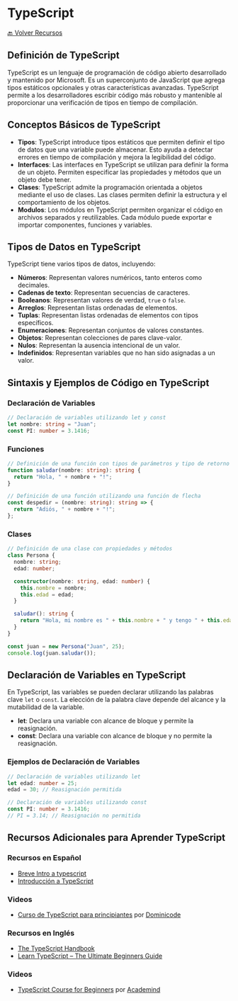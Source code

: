 # TypeScript

[🔙 Volver Recursos](https://github.com/vanessamarely/recursos-frontend/)

## Definición de TypeScript

TypeScript es un lenguaje de programación de código abierto desarrollado y mantenido por Microsoft. Es un superconjunto de JavaScript que agrega tipos estáticos opcionales y otras características avanzadas. TypeScript permite a los desarrolladores escribir código más robusto y mantenible al proporcionar una verificación de tipos en tiempo de compilación.

## Conceptos Básicos de TypeScript

- **Tipos**: TypeScript introduce tipos estáticos que permiten definir el tipo de datos que una variable puede almacenar. Esto ayuda a detectar errores en tiempo de compilación y mejora la legibilidad del código.
- **Interfaces**: Las interfaces en TypeScript se utilizan para definir la forma de un objeto. Permiten especificar las propiedades y métodos que un objeto debe tener.
- **Clases**: TypeScript admite la programación orientada a objetos mediante el uso de clases. Las clases permiten definir la estructura y el comportamiento de los objetos.
- **Modulos**: Los módulos en TypeScript permiten organizar el código en archivos separados y reutilizables. Cada módulo puede exportar e importar componentes, funciones y variables.

## Tipos de Datos en TypeScript

TypeScript tiene varios tipos de datos, incluyendo:

- **Números**: Representan valores numéricos, tanto enteros como decimales.
- **Cadenas de texto**: Representan secuencias de caracteres.
- **Booleanos**: Representan valores de verdad, `true` o `false`.
- **Arreglos**: Representan listas ordenadas de elementos.
- **Tuplas**: Representan listas ordenadas de elementos con tipos específicos.
- **Enumeraciones**: Representan conjuntos de valores constantes.
- **Objetos**: Representan colecciones de pares clave-valor.
- **Nulos**: Representan la ausencia intencional de un valor.
- **Indefinidos**: Representan variables que no han sido asignadas a un valor.

## Sintaxis y Ejemplos de Código en TypeScript

### Declaración de Variables

```typescript
// Declaración de variables utilizando let y const
let nombre: string = "Juan";
const PI: number = 3.1416;
```

### Funciones

```typescript
// Definición de una función con tipos de parámetros y tipo de retorno
function saludar(nombre: string): string {
  return "Hola, " + nombre + "!";
}

// Definición de una función utilizando una función de flecha
const despedir = (nombre: string): string => {
  return "Adiós, " + nombre + "!";
};
```

### Clases

```typescript
// Definición de una clase con propiedades y métodos
class Persona {
  nombre: string;
  edad: number;

  constructor(nombre: string, edad: number) {
    this.nombre = nombre;
    this.edad = edad;
  }

  saludar(): string {
    return "Hola, mi nombre es " + this.nombre + " y tengo " + this.edad + " años.";
  }
}

const juan = new Persona("Juan", 25);
console.log(juan.saludar());
```

## Declaración de Variables en TypeScript

En TypeScript, las variables se pueden declarar utilizando las palabras clave `let` o `const`. La elección de la palabra clave depende del alcance y la mutabilidad de la variable.

- **let**: Declara una variable con alcance de bloque y permite la reasignación.
- **const**: Declara una variable con alcance de bloque y no permite la reasignación.

### Ejemplos de Declaración de Variables

```typescript
// Declaración de variables utilizando let
let edad: number = 25;
edad = 30; // Reasignación permitida

// Declaración de variables utilizando const
const PI: number = 3.1416;
// PI = 3.14; // Reasignación no permitida
```

## Recursos Adicionales para Aprender TypeScript

### Recursos en Español

- [Breve Intro a typescript](https://github.com/vanessamarely/typescript-talk)
- [Introducción a TypeScript](https://docs.microsoft.com/es-es/learn/modules/typescript-get-started/)

### Videos

- [Curso de TypeScript para principiantes](https://youtu.be/e45Yhgh4INc) por [Dominicode](https://www.youtube.com/c/DominiCode/)

### Recursos en Inglés

- [The TypeScript Handbook](https://www.typescriptlang.org/docs/handbook/intro.html)
- [Learn TypeScript – The Ultimate Beginners Guide](https://www.freecodecamp.org/news/learn-typescript-beginners-guide/)

### Videos

- [TypeScript Course for Beginners](https://youtu.be/BwuLxPH8IDs) por [Academind](https://www.youtube.com/channel/UCSJbGtTlrDami-tDGPUV9-w)
